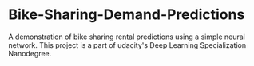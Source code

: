 # Bike-Sharing-Demand-Predictions
A demonstration of bike sharing rental predictions using a simple neural network. This project is a part of udacity's Deep Learning Specialization Nanodegree. 
